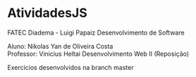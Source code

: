# AtividadesJS

FATEC Diadema - Luigi Papaiz
Desenvolvimento de Software

Aluno: Níkolas Yan de Oliveira Costa <br>
Professor: Vinicius Heltai
Desenvolvimento Web II (Reposição)

Exercicios desenvolvidos na branch master
